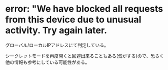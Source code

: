 # error: "We have blocked all requests from this device due to unusual activity. Try again later.
グローバル/ローカルIPアドレスにて判定している。

シークレットモードを再度開くと回避出来ることもある(気がする)ので、恐らく他の情報も参考にしている可能性がある。

